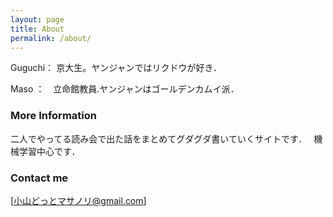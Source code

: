 ```yaml
---
layout: page
title: About
permalink: /about/
---
```




Guguchi： 京大生。ヤンジャンではリクドウが好き．


Maso ：　立命館教員.ヤンジャンはゴールデンカムイ派．

### More Information


二人でやってる読み会で出た話をまとめてグダグダ書いていくサイトです．　
機械学習中心です．



### Contact me

[小山どっとマサノリ@gmail.com]
